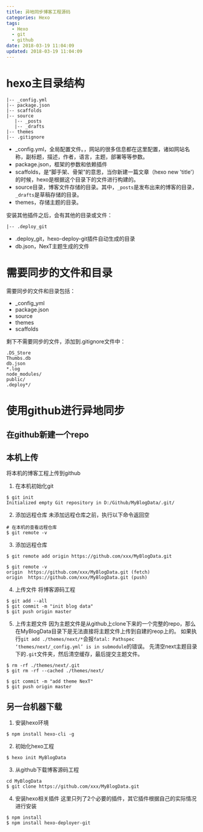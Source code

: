 ```yaml
---
title: 异地同步博客工程源码
categories: Hexo
tags:
  - Hexo
  - git
  - github
date: 2018-03-19 11:04:09
updated: 2018-03-19 11:04:09
---
```



# hexo主目录结构
```
|-- _config.yml     
|-- package.json    
|-- scaffolds
|-- source
   |-- _posts
   |-- _drafts   
|-- themes
|-- .gitignore
```
* _config.yml，全局配置文件。，网站的很多信息都在这里配置，诸如网站名称，副标题，描述，作者，语言，主题，部署等等参数。
* package.json，框架的参数和依赖插件
* scaffolds，是“脚手架、骨架”的意思，当你新建一篇文章（hexo new 'title'）的时候，hexo是根据这个目录下的文件进行构建的。
* source目录，博客文件存储的目录。其中，`_posts`是发布出来的博客的目录，`_drafts`是草稿存储的目录。
* themes，存储主题的目录。

安装其他插件之后，会有其他的目录或文件：
```
|-- .deploy_git
```
* .deploy_git，hexo-deploy-git插件自动生成的目录
* db.json，NexT主题生成的文件

# 需要同步的文件和目录

需要同步的文件和目录包括：
* _config_yml
* package.json
* source
* themes
* scaffolds

剩下不需要同步的文件，添加到.gitignore文件中：
```
.DS_Store
Thumbs.db
db.json
*.log
node_modules/
public/
.deploy*/
```

# 使用github进行异地同步

## 在github新建一个repo

## 本机上传
将本机的博客工程上传到github

1. 在本机初始化git
```
$ git init
Initialized empty Git repository in D:/Github/MyBlogData/.git/
```
2. 添加远程仓库
未添加远程仓库之前，执行以下命令返回空
```
# 在本机的查看远程仓库
$ git remote -v
```
3. 添加远程仓库
```
$ git remote add origin https://github.com/xxx/MyBlogData.git

$ git remote -v
origin  https://github.com/xxx/MyBlogData.git (fetch)
origin  https://github.com/xxx/MyBlogData.git (push)
```
4. 上传文件
将博客源码工程
```
$ git add --all
$ git commit -m "init blog data"
$ git push origin master
```

5. 上传主题文件
因为主题文件是从github上clone下来的一个完整的repo，那么在MyBlogData目录下是无法直接将主题文件上传到自建的reop上的。
如果执行`git add ./themes/next/*`会报`fatal: Pathspec ‘themes/next/_config.yml’ is in submodule`的错误。
先清空next主题目录下的`.git`文件夹，然后清空缓存，最后提交主题文件。
```
$ rm -rf ./themes/next/.git
$ git rm -rf --cached ./themes/next/

$ git commit -m "add theme NexT"
$ git push origin master
```

## 另一台机器下载
1. 安装hexo环境
```
$ npm install hexo-cli -g
```

2. 初始化hexo工程
```
$ hexo init MyBlogData
```

3. 从github下载博客源码工程
```
cd MyBlogData
$ git clone https://github.com/xxx/MyBlogData.git
```

4. 安装hexo相关插件
这里只列了2个必要的插件，其它插件根据自己的实际情况进行安装
```
$ npm install
$ npm install hexo-deployer-git
```
